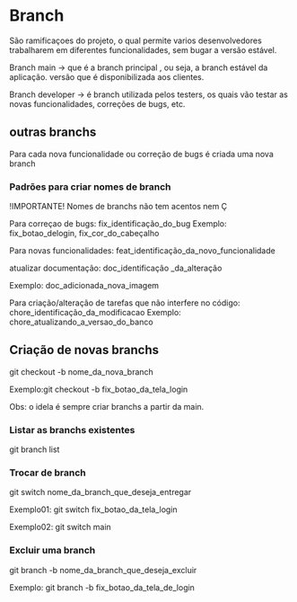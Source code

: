 # Branch
 São ramificaçoes do projeto, o qual permite varios desenvolvedores trabalharem em diferentes funcionalidades, sem bugar a versão estável.

 Branch main -> que é a branch principal , ou seja, a branch estável da aplicação. versão que é disponibilizada aos clientes.

 Branch developer -> é branch utilizada pelos testers, os quais vão testar as novas funcionalidades, correções de bugs, etc.

 ## outras branchs

 Para cada nova funcionalidade ou correção de bugs é criada uma nova branch

 ### Padrões para criar nomes de branch

!IMPORTANTE! Nomes de branchs não tem acentos nem Ç


 Para correçao de bugs: fix_identificação_do_bug
 Exemplo: fix_botao_delogin, fix_cor_do_cabeçalho


Para novas funcionalidades:
feat_identificação_da_novo_funcionalidade

atualizar documentação: doc_identificação
_da_alteração

Exemplo: doc_adicionada_nova_imagem

Para criação/alteração de tarefas que não interfere no código:
chore_identificação_da_modificacao
Exemplo: chore_atualizando_a_versao_do_banco

## Criação de novas branchs

git checkout -b nome_da_nova_branch

Exemplo:git checkout -b fix_botao_da_tela_login

Obs: o idela é sempre criar branchs a partir da main.

### Listar as branchs existentes
git branch list

### Trocar de branch
git switch nome_da_branch_que_deseja_entregar

Exemplo01: git switch fix_botao_da_tela_login

Exemplo02: git switch main

### Excluir uma branch
git branch -b nome_da_branch_que_deseja_excluir

Exemplo: git branch -b fix_botao_da_tela_de_login